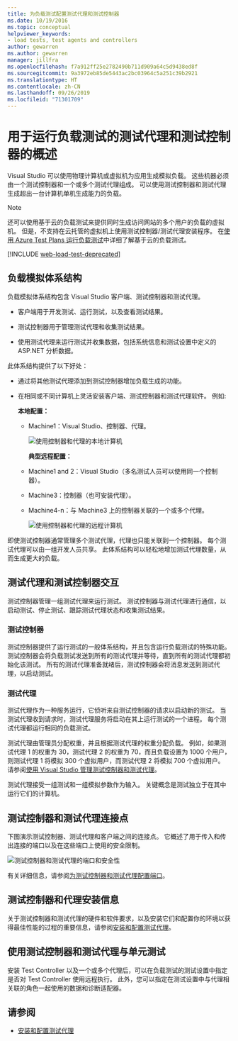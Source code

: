 ```yaml
---
title: 为负载测试配置测试代理和测试控制器
ms.date: 10/19/2016
ms.topic: conceptual
helpviewer_keywords:
- load tests, test agents and controllers
author: gewarren
ms.author: gewarren
manager: jillfra
ms.openlocfilehash: f7a912ff25e2782490b711d909a64c5d9438ed8f
ms.sourcegitcommit: 9a3972eb85de5443ac2bc03964c5a251c39b2921
ms.translationtype: HT
ms.contentlocale: zh-CN
ms.lasthandoff: 09/26/2019
ms.locfileid: "71301709"
---
```

# <a name="overview-of-test-agents-and-test-controllers-for-running-load-tests"></a>用于运行负载测试的测试代理和测试控制器的概述

Visual Studio 可以使用物理计算机或虚拟机为应用生成模拟负载。 这些机器必须由一个测试控制器和一个或多个测试代理组成。 可以使用测试控制器和测试代理生成超出一台计算机单机生成能力的负载。

> [!NOTE]
> 还可以使用基于云的负载测试来提供同时生成访问网站的多个用户的负载的虚拟机。 但是，不支持在云托管的虚拟机上使用测试控制器/测试代理安装程序。 在[使用 Azure Test Plans 运行负载测试](/azure/devops/test/load-test/get-started-simple-cloud-load-test?view=vsts)中详细了解基于云的负载测试。

[!INCLUDE [web-load-test-deprecated](includes/web-load-test-deprecated.md)]

## <a name="load-simulation-architecture"></a>负载模拟体系结构

负载模拟体系结构包含 Visual Studio 客户端、测试控制器和测试代理。

- 客户端用于开发测试、运行测试，以及查看测试结果。

- 测试控制器用于管理测试代理和收集测试结果。

- 使用测试代理来运行测试并收集数据，包括系统信息和测试设置中定义的 ASP.NET 分析数据。

此体系结构提供了以下好处：

- 通过将其他测试代理添加到测试控制器增加负载生成的功能。

- 在相同或不同计算机上灵活安装客户端、测试控制器和测试代理软件。 例如:

   **本地配置：**

  - Machine1：Visual Studio、控制器、代理。

    ![使用控制器和代理的本地计算机](./media/load-test-configa.png)

    **典型远程配置：**

  - Machine1 and 2：Visual Studio（多名测试人员可以使用同一个控制器）。

  - Machine3：控制器（也可安装代理）。

  - Machine4-n：与 Machine3 上的控制器关联的一个或多个代理。

    ![使用控制器和代理的远程计算机](./media/load-test-configb.png)

即使测试控制器通常管理多个测试代理，代理也只能关联到一个控制器。 每个测试代理可以由一组开发人员共享。 此体系结构可以轻松地增加测试代理数量，从而生成更大的负载。

## <a name="test-agent-and-test-controller-interaction"></a>测试代理和测试控制器交互

测试控制器管理一组测试代理来运行测试。 测试控制器与测试代理进行通信，以启动测试、停止测试、跟踪测试代理状态和收集测试结果。

### <a name="test-controller"></a>测试控制器

测试控制器提供了运行测试的一般体系结构，并且包含运行负载测试的特殊功能。 测试控制器会将负载测试发送到所有的测试代理并等待，直到所有的测试代理都初始化该测试。 所有的测试代理准备就绪后，测试控制器会将消息发送到测试代理，以启动测试。

### <a name="test-agent"></a>测试代理

测试代理作为一种服务运行，它侦听来自测试控制器的请求以启动新的测试。 当测试代理收到请求时，测试代理服务将启动在其上运行测试的一个进程。 每个测试代理都运行相同的负载测试。

测试代理由管理员分配权重，并且根据测试代理的权重分配负载。 例如，如果测试代理 1 的权重为 30，测试代理 2 的权重为 70，而且负载设置为 1000 个用户，则测试代理 1 将模拟 300 个虚拟用户，而测试代理 2 将模拟 700 个虚拟用户。 请参阅[使用 Visual Studio 管理测试控制器和测试代理](../test/manage-test-controllers-and-test-agents.md)。

测试代理接受一组测试和一组模拟参数作为输入。 关键概念是测试独立于在其中运行它们的计算机。

## <a name="test-controller-and-test-agent-connection-points"></a>测试控制器和测试代理连接点

下图演示测试控制器、测试代理和客户端之间的连接点。 它概述了用于传入和传出连接的端口以及在这些端口上使用的安全限制。

![测试控制器和测试代理的端口和安全性](./media/test-controller-agent-firewall.png)

有关详细信息，请参阅[为测试控制器和测试代理配置端口](../test/configure-ports-for-test-controllers-and-test-agents.md)。

## <a name="test-controller-and-agent-installation-information"></a>测试控制器和代理安装信息

关于测试控制器和测试代理的硬件和软件要求，以及安装它们和配置你的环境以获得最佳性能的过程的重要信息，请参阅[安装和配置测试代理](../test/lab-management/install-configure-test-agents.md)。

## <a name="use-the-test-controller-and-test-agent-with-unit-tests"></a>使用测试控制器和测试代理与单元测试

安装 Test Controller 以及一个或多个代理后，可以在负载测试的测试设置中指定是否对 Test Controller 使用远程执行。 此外，您可以指定在测试设置中与代理相关联的角色一起使用的数据和诊断适配器。

## <a name="see-also"></a>请参阅

- [安装和配置测试代理](../test/lab-management/install-configure-test-agents.md)